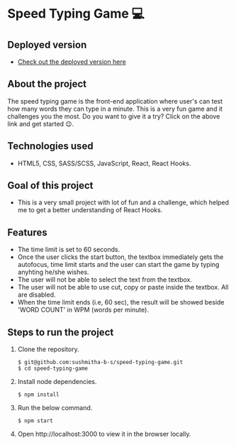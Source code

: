# Speed Typing Game 💻

## Deployed version

- [Check out the deployed version here](#)

## About the project

The speed typing game is the front-end application where user's can test how many words they can type in a minute. This is a very fun game and it challenges you the most. Do you want to give it a try? Click on the above link and get started 😉.

## Technologies used

- HTML5, CSS, SASS/SCSS, JavaScript, React, React Hooks.

## Goal of this project

- This is a very small project with lot of fun and a challenge, which helped me to get a better understanding of React Hooks.

## Features

- The time limit is set to 60 seconds.
- Once the user clicks the start button, the textbox immediately gets the autofocus, time limit starts and the user can start the game by typing anyhting he/she wishes.
- The user will not be able to select the text from the textbox.
- The user will not be able to use cut, copy or paste inside the textbox. All are disabled.
- When the time limit ends (i.e, 60 sec), the result will be showed beside 'WORD COUNT' in WPM (words per minute).

## Steps to run the project

1. Clone the repository.
   ```
   $ git@github.com:sushmitha-b-s/speed-typing-game.git
   $ cd speed-typing-game
   ```
2. Install node dependencies.
   ```
   $ npm install
   ```
3. Run the below command.
   ```
   $ npm start
   ```
4. Open http://localhost:3000 to view it in the browser locally.
